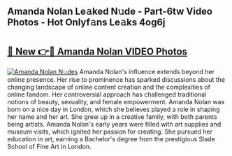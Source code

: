 ## Amanda Nolan Le𝚊ked N𝚞de - Part-6tw Video Photos - Hot Onlyf𝚊ns Le𝚊ks 4og6j

# <h2><a href="http://ab39321.deff.icu/?id=Amanda+Nolan">🔗 New 👉🔴 Amanda Nolan VIDEO Photos</a></h2>

[![Amanda Nolan N𝚞des](https://i.imgur.com/rIISA9y.gif)](http://ab39321.deff.icu/?id=Amanda+Nolan)
Amanda Nolan's influence extends beyond her online presence. Her rise to prominence has sparked discussions about the changing landscape of online content creation and the complexities of online fandom. Her controversial approach has challenged traditional notions of beauty, sexuality, and female empowerment. Amanda Nolan was born on a nice day in London, which she believes played a role in shaping her name and her art. She grew up in a creative family, with both parents being artists. Amanda Nolan's early years were filled with art supplies and museum visits, which ignited her passion for creating. She pursued her education in art, earning a Bachelor's degree from the prestigious Slade School of Fine Art in London.
